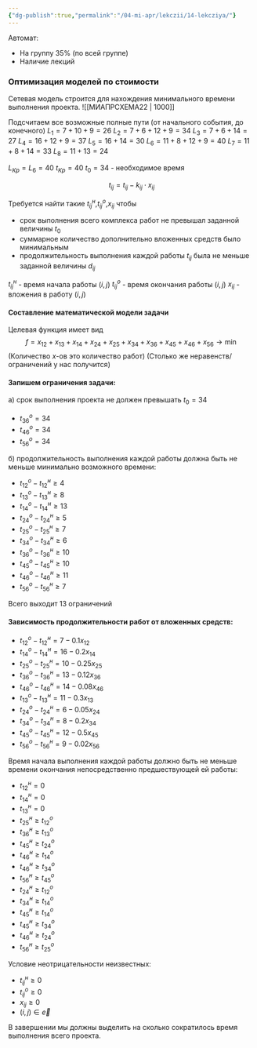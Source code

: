 ```yaml
---
{"dg-publish":true,"permalink":"/04-mi-apr/lekczii/14-lekcziya/"}
---
```


Автомат:
- На группу 35% (по всей группе)
- Наличие лекций

### Оптимизация моделей по стоимости

Сетевая модель строится для нахождения минимального времени выполнения проекта.
![[МИАПРСХЕМА22 \| 1000]]

Подсчитаем все возможные полные пути (от начального события, до конечного)
$L_1=7+10+9=26$
$L_2=7+6+12+9=34$
$L_3=7+6+14=27$
$L_4=16+12+9=37$
$L_5=16+14=30$
$L_6=11+8+12+9=40$
$L_7=11+8+14=33$
$L_8=11+13=24$

$L_{Кр}=L_6=40$
$t_{Кр}=40$
$t_0=34$ - необходимое время

$$t_{ij}=t_{ij}-k_{ij}\cdot x_{ij}$$

Требуется найти такие $t_{ij}^н$,$t_{ij}^о$,$x_{ij}$ чтобы 
- срок выполнения всего комплекса работ не превышал заданной величины $t_0$
- суммарное количество дополнительно вложенных средств было минимальным
- продолжительность выполнения каждой работы $t_{ij}$ была не меньше заданной величины $d_{ij}$

$t_{ij}^н$ - время начала работы $(i,j)$
$t_{ij}^о$ - время окончания работы $(i,j)$
$x_{ij}$ - вложения в работу $(i,j)$

#### Составление математической модели задачи

Целевая функция имеет вид
$$f=x_{12}+x_{13}+x_{14}+x_{24}+x_{25}+x_{34}+x_{36}+x_{45}+x_{46}+x_{56}\to \min$$
(Количество $x$-ов это количество работ)
(Столько же неравенств/ограничений у нас получится)

#### Запишем ограничения задачи:
а) срок выполнения проекта не должен превышать $t_0=34$
- $t_{36}^о = 34$
- $t_{46}^о = 34$
- $t_{56}^о = 34$

б) продолжительность выполнения каждой работы должна быть не меньше минимально возможного времени:
- $t_{12}^о-t_{12}^н\geq 4$
- $t_{13}^о-t_{13}^н\geq 8$
- $t_{14}^о-t_{14}^н\geq 13$
- $t_{24}^о-t_{24}^н\geq 5$
- $t_{25}^о-t_{25}^н\geq 7$
- $t_{34}^о-t_{34}^н\geq 6$
- $t_{36}^о-t_{36}^н\geq 10$
- $t_{45}^о-t_{45}^н\geq 10$
- $t_{46}^о-t_{46}^н\geq 11$
- $t_{56}^о-t_{56}^н\geq 7$

Всего выходит 13 ограничений

#### Зависимость продолжительности работ от вложенных средств:
- $t_{12}^о-t_{12}^н=7-0.1x_{12}$
- $t_{14}^о-t_{14}^н=16-0.2x_{14}$
- $t_{25}^о-t_{25}^н=10-0.25x_{25}$
- $t_{36}^о-t_{36}^н=13-0.12x_{36}$
- $t_{46}^о-t_{46}^н=14-0.08x_{46}$
- $t_{13}^о-t_{13}^н=11-0.3x_{13}$
- $t_{24}^о-t_{24}^н=6-0.05x_{24}$
- $t_{34}^о-t_{34}^н=8-0.2x_{34}$
- $t_{45}^о-t_{45}^н=12-0.5x_{45}$
- $t_{56}^о-t_{56}^н=9-0.02x_{56}$


Время начала выполнения каждой работы должно быть не меньше времени окончания непосредственно предшествующей ей работы:
- $t_{12}^н=0$
- $t_{14}^н=0$
- $t_{13}^н=0$
- $t_{25}^н\geq t_{12}^о$
- $t_{36}^н\geq t_{13}^о$
- $t_{45}^н\geq t_{24}^о$
- $t_{46}^н\geq t_{14}^о$
- $t_{46}^н\geq t_{34}^о$
- $t_{56}^н\geq t_{45}^о$
- $t_{24}^н\geq t_{12}^о$
- $t_{34}^н\geq t_{14}^о$
- $t_{45}^н\geq t_{14}^о$
- $t_{45}^н\geq t_{34}^о$
- $t_{46}^н\geq t_{24}^о$
- $t_{56}^н\geq t_{25}^о$

Условие неотрицательности неизвестных:
- $t_{ij}^н \geq 0$
- $t_{ij}^о\geq 0$
- $x_{ij}\geq 0$
- $(i,j)\in \vec{e}$

В завершении мы должны выделить на сколько сократилось время выполнения всего проекта.